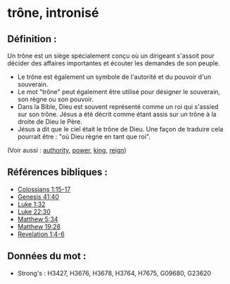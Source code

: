 # trône, intronisé

## Définition :

Un trône est un siège spécialement conçu où un dirigeant s'assoit pour décider des affaires importantes et écouter les demandes de son peuple.

* Le trône est également un symbole de l'autorité et du pouvoir d'un souverain.
* Le mot "trône" peut également être utilisé pour désigner le souverain, son règne ou son pouvoir.
* Dans la Bible, Dieu est souvent représenté comme un roi qui s'assied sur son trône. Jésus a été décrit comme étant assis sur un trône à la droite de Dieu le Père.
* Jésus a dit que le ciel était le trône de Dieu. Une façon de traduire cela pourrait être : "où Dieu règne en tant que roi".

(Voir aussi : [authority](../kt/authority.md), [power](../kt/power.md), [king](../other/king.md), [reign](../other/reign.md))

## Références bibliques :

* [Colossians 1:15-17](rc://en/tn/help/col/01/15)
* [Genesis 41:40](rc://en/tn/help/gen/41/40)
* [Luke 1:32](rc://en/tn/help/luk/01/32)
* [Luke 22:30](rc://en/tn/help/luk/22/30)
* [Matthew 5:34](rc://en/tn/help/mat/05/34)
* [Matthew 19:28](rc://en/tn/help/mat/19/28)
* [Revelation 1:4-6](rc://en/tn/help/rev/01/04)

## Données du mot :

* Strong's : H3427, H3676, H3678, H3764, H7675, G09680, G23620
